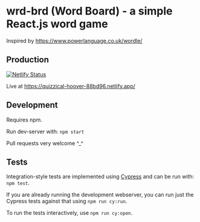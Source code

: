 
# wrd-brd (Word Board) - a simple React.js word game

Inspired by https://www.powerlanguage.co.uk/wordle/

## Production

[![Netlify Status](https://api.netlify.com/api/v1/badges/3f65c715-8f4f-4b93-87ae-89188bc229e7/deploy-status)](https://app.netlify.com/sites/quizzical-hoover-88bd96/deploys)

Live at https://quizzical-hoover-88bd96.netlify.app/

## Development

Requires npm.

Run dev-server with: `npm start`

Pull requests very welcome ^_^

## Tests

Integration-style tests are implemented using [Cypress](https://docs.cypress.io) and can be run with: `npm test`.

If you are already running the development webserver, you can run just the Cypress tests against that using `npm run cy:run`.

To run the tests interactively, use `npm run cy:open`.
